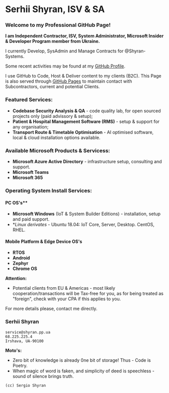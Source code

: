 # Serhii Shyran, ISV & SA

### Welcome to my Professional GitHub Page!

**I am Independent Contractor, ISV, System Administrator, Microsoft Insider & Developer Program member from Ukraine.**

I currently Develop, SysAdmin and Manage Contracts for @Shyran-Systems.

Some recent activities may be found at my [GitHub Profile](https://github.com/sshyran).

I use GitHub to Code, Host & Deliver content to my clients (B2C). 
This Page is also served through [GitHub Pages](https://shyran-systems.github.io/www.shyran.pp.ua/) to maintain contact with Subcontractors, current and potential Clients.

### Featured Services:
* **Codebase Security Analysis & QA** - code quality lab, for open sourced projects only (paid advissory & setup);
* **Patient & Hospital Management Software (RMS)** - setup & support for any organisation;
* **Transport Route & Timetable Optimisation** - AI optimised software, local & cloud installation options available.

### Available Microsoft Products & Servicess:
* **Microsoft Azure Active Directory** - infrastructure setup, consulting and support.
* **Microsoft Teams**
* **Microsoft 365**

### Operating System Install Services:
#### PC OS's**
* **Microsoft Windows** (IoT & System Builder Editions) - installation, setup and paid support.
* **Linux derivates* - Ubuntu 18.04: IoT Core, Server, Desktop. CentOS, RHEL. 

#### Mobile Platform & Edge Device OS's
* **RTOS**
* **Android**
* **Zephyr**
* **Chrome OS**

**Attention:**
* Potential clients from EU & Americas - most likely cooperation/transactions will be Tax-free for you, as for being treated as "foreign", check with your CPA if this applies to you.

For more details please, contact me directly. 

### Serhii Shyran
```
service@shyran.pp.ua
68.225.225.4
Irshava, UA-90100
```
**Moto's:**
* Zero bit of knowledge is already 0ne bit of storage! 
Thus - Code is Poetry.
* When magic of word is faken, and simplicity of deed is speechless - sound of silence brings truth.
```
(cc) Sergio Shyran
```
